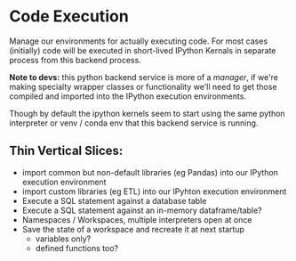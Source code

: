 
# Code Execution

Manage our environments for actually executing code. For most cases (initially) code will be executed in short-lived IPython Kernals in separate process from this backend process. 

**Note to devs:** this python backend service is more of a *manager*, if we're making specialty wrapper classes or functionality we'll need to get those compiled and imported into the IPython execution environments. 

Though by default the ipython kernels seem to start using the same python interpreter or venv / conda env that this backend service is running. 

## Thin Vertical Slices:
- import common but non-default libraries (eg Pandas) into our IPython execution environment
- import custom libraries (eg ETL) into our IPyhton execution environment
- Execute a SQL statement against a database table
- Execute a SQL statement against an in-memory dataframe/table?
- Namespaces / Workspaces, multiple interpreters open at once
- Save the state of a workspace and recreate it at next startup
  - variables only?
  - defined functions too?





